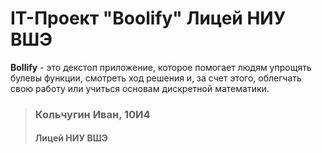 # IT-Проект "Boolify" Лицей НИУ ВШЭ
**Bollify** - это декстоп приложение, которое помогает людям упрощять булевы функции, смотреть ход решения и, за счет этого, облегчать свою работу или учиться основам дискретной математики.

> ### Кольчугин Иван, 10И4
> #### Лицей НИУ ВШЭ 
